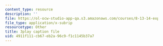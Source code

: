 ```yaml
---
content_type: resource
description: ''
file: https://ol-ocw-studio-app-qa.s3.amazonaws.com/courses/8-13-14-experimental-physics-i-ii-junior-lab-fall-2016-spring-2017/4911f111cb67eb2a96c9f1c1145b37a7_A77qVe-U0iw.srt
file_type: application/x-subrip
resourcetype: Other
title: 3play caption file
uid: 4911f111-cb67-eb2a-96c9-f1c1145b37a7
---
```

